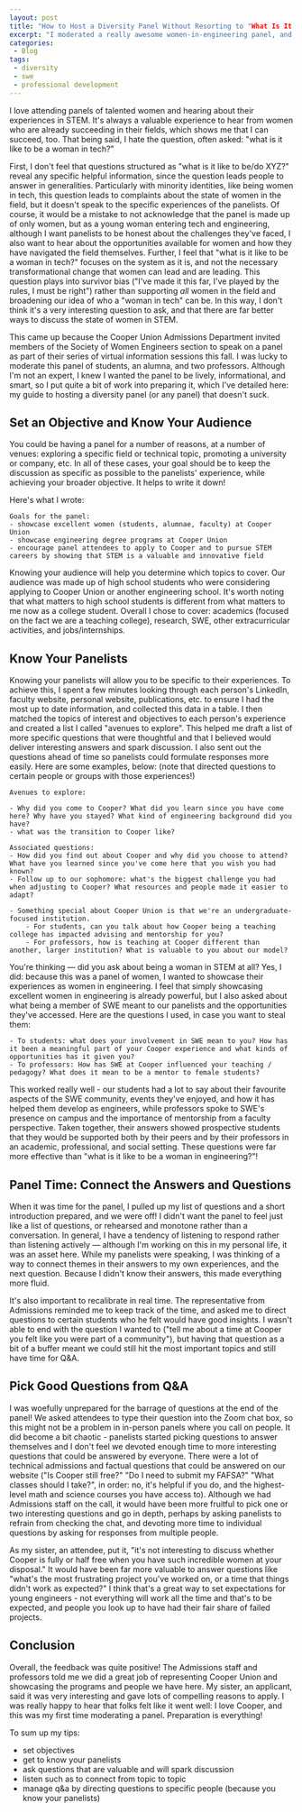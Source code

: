 ```yaml
---
layout: post
title: "How to Host a Diversity Panel Without Resorting to "What Is It Like?"" 
excerpt: "I moderated a really awesome women-in-engineering panel, and here's how"
categories:
 - Blog
tags:
 - diversity
 - swe
 - professional development
---
```


I love attending panels of talented women and hearing about their experiences in STEM. It's always a valuable experience to hear from women who are already succeeding in their fields, which shows me that I can succeed, too. That being said, I hate the question, often asked: "what is it like to be a woman in tech?" 

First, I don't feel that questions structured as "what is it like to be/do XYZ?" reveal any specific helpful information, since the question leads people to answer in generalities. Particularly with minority identities, like being women in tech, this question leads to complaints about the state of women in the field, but it doesn't speak to the specific experiences of the panelists. Of course, it would be a mistake to not acknowledge that the panel is made up of only women, but as a young woman entering tech and engineering, although I want panelists to be honest about the challenges they've faced, I also want to hear about the opportunities available for women and how they have navigated the field themselves. Further, I feel that "what is it like to be a woman in tech?" focuses on the system as it is, and not the necessary transformational change that women can lead and are leading. This question plays into survivor bias ("I've made it this far, I've played by the rules, I must be right") rather than supporting *all* women in the field and broadening our idea of who a "woman in tech" can be. In this way, I don't think it's a very interesting question to ask, and that there are far better ways to discuss the state of women in STEM.

This came up because the Cooper Union Admissions Department invited members of the Society of Women Engineers section to speak on a panel as part of their series of virtual information sessions this fall. I was lucky to moderate this panel of students, an alumna, and two professors. Although I'm not an expert, I knew I wanted the panel to be lively, informational, and smart, so I put quite a bit of work into preparing it, which I've detailed here: my guide to hosting a diversity panel (or any panel) that doesn't suck. 

## Set an Objective and Know Your Audience

You could be having a panel for a number of reasons, at a number of venues: exploring a specific field or technical topic, promoting a university or company, etc. In all of these cases, your goal should be to keep the discussion as specific as possible to the panelists' experience, while achieving your broader objective. It helps to write it down!

Here's what I wrote: 

```
Goals for the panel:
- showcase excellent women (students, alumnae, faculty) at Cooper Union
- showcase engineering degree programs at Cooper Union
- encourage panel attendees to apply to Cooper and to pursue STEM careers by showing that STEM is a valuable and innovative field
```

Knowing your audience will help you determine which topics to cover. Our audience was made up of high school students who were considering applying to Cooper Union or another engineering school. It's worth noting that what matters to high school students is different from what matters to me now as a college student. Overall I chose to cover: academics (focused on the fact we are a teaching college), research, SWE, other extracurricular activities, and jobs/internships.

## Know Your Panelists

Knowing your panelists will allow you to be specific to their experiences. To achieve this, I spent a few minutes looking through each person's LinkedIn, faculty website, personal website, publications, etc. to ensure I had the most up to date information, and collected this data in a table. I then matched the topics of interest and objectives to each person's experience and created a list I called "avenues to explore". This helped me draft a list of more specific questions that were thoughtful and that I believed would deliver interesting answers and spark discussion. I also sent out the questions ahead of time so panelists could formulate responses more easily. Here are some examples, below: (note that directed questions to certain people or groups with those experiences!)

```
Avenues to explore:

- Why did you come to Cooper? What did you learn since you have come here? Why have you stayed? What kind of engineering background did you have?
- what was the transition to Cooper like?

Associated questions:
- How did you find out about Cooper and why did you choose to attend? What have you learned since you've come here that you wish you had known?
- Follow up to our sophomore: what's the biggest challenge you had when adjusting to Cooper? What resources and people made it easier to adapt?

- Something special about Cooper Union is that we're an undergraduate-focused institution.
    - For students, can you talk about how Cooper being a teaching college has impacted advising and mentorship for you?
    - For professors, how is teaching at Cooper different than another, larger institution? What is valuable to you about our model?
```

You're thinking — did you ask about being a woman in STEM at all? Yes, I did: because this was a panel of women, I wanted to showcase their experiences as women in engineering. I feel that simply showcasing excellent women in engineering is already powerful, but I also asked about what being a member of SWE meant to our panelists and the opportunities they've accessed. Here are the questions I used, in case you want to steal them:

```
- To students: what does your involvement in SWE mean to you? How has it been a meaningful part of your Cooper experience and what kinds of opportunities has it given you?
- To professors: How has SWE at Cooper influenced your teaching / pedagogy? What does it mean to be a mentor to female students?
```

This worked really well - our students had a lot to say about their favourite aspects of the SWE community, events they've enjoyed, and how it has helped them develop as engineers, while professors spoke to SWE's presence on campus and the importance of mentorship from a faculty perspective. Taken together, their answers showed prospective students that they would be supported both by their peers and by their professors in an academic, professional, and social setting. These questions were far more effective than "what is it like to be a woman in engineering?"!

## Panel Time: Connect the Answers and Questions

When it was time for the panel, I pulled up my list of questions and a short introduction prepared, and we were off! I didn't want the panel to feel just like a list of questions, or rehearsed and monotone rather than a conversation. In general, I have a tendency of listening to respond rather than listening actively — although I'm working on this in my personal life, it was an asset here. While my panelists were speaking, I was thinking of a way to connect themes in their answers to my own experiences, and the next question. Because I didn't know their answers, this made everything more fluid.

It's also important to recalibrate in real time. The representative from Admissions reminded me to keep track of the time, and asked me to direct questions to certain students who he felt would have good insights. I wasn't able to end with the question I wanted to ("tell me about a time at Cooper you felt like you were part of a community"), but having that question as a bit of a buffer meant we could still hit the most important topics and still have time for Q&A.

## Pick Good Questions from Q&A

I was woefully unprepared for the barrage of questions at the end of the panel! We asked attendees to type their question into the Zoom chat box, so this might not be a problem in in-person panels where you call on people. It did become a bit chaotic - panelists started picking questions to answer themselves and I don't feel we devoted enough time to more interesting questions that could be answered by everyone. There were a lot of technical admissions and factual questions that could be answered on our website ("Is Cooper still free?" "Do I need to submit my FAFSA?" "What classes should I take?", in order: no, it's helpful if you do, and the highest-level math and science courses you have access to). Although we had Admissions staff on the call, it would have been more fruitful to pick one or two interesting questions and go in depth, perhaps by asking panelists to refrain from checking the chat, and devoting more time to individual questions by asking for responses from multiple people.

As my sister, an attendee, put it, "it's not interesting to discuss whether Cooper is fully or half free when you have such incredible women at your disposal." It would have been far more valuable to answer questions like "what's the most frustrating project you've worked on, or a time that things didn't work as expected?" I think that's a great way to set expectations for young engineers - not everything will work all the time and that's to be expected, and people you look up to have had their fair share of failed projects.

## Conclusion

Overall, the feedback was quite positive! The Admissions staff and professors told me we did a great job of representing Cooper Union and showcasing the programs and people we have here. My sister, an applicant, said it was very interesting and gave lots of compelling reasons to apply. I was really happy to hear that folks felt like it went well: I love Cooper, and this was my first time moderating a panel. Preparation is everything!

To sum up my tips:

- set objectives
- get to know your panelists
- ask questions that are valuable and will spark discussion
- listen such as to connect from topic to topic
- manage q&a by directing questions to specific people (because you know your panelists)
